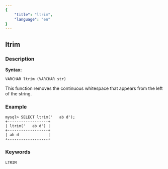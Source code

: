 ```yaml
---
{
    "title": "ltrim",
    "language": "en"
}
---
```


<!-- 
Licensed to the Apache Software Foundation (ASF) under one
or more contributor license agreements.  See the NOTICE file
distributed with this work for additional information
regarding copyright ownership.  The ASF licenses this file
to you under the Apache License, Version 2.0 (the
"License"); you may not use this file except in compliance
with the License.  You may obtain a copy of the License at

  http://www.apache.org/licenses/LICENSE-2.0

Unless required by applicable law or agreed to in writing,
software distributed under the License is distributed on an
"AS IS" BASIS, WITHOUT WARRANTIES OR CONDITIONS OF ANY
KIND, either express or implied.  See the License for the
specific language governing permissions and limitations
under the License.
-->

## ltrim
### Description
**Syntax:**

`VARCHAR ltrim (VARCHAR str)`


This function removes the continuous whitespace that appears from the left of the string.

### Example

```
mysql> SELECT ltrim('   ab d');
+------------------+
| ltrim('   ab d') |
+------------------+
| ab d             |
+------------------+
```
### Keywords
    LTRIM
